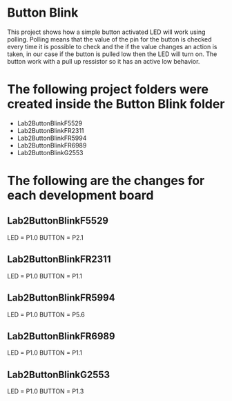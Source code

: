 # Button Blink
This project shows how a simple button activated LED will work using polling. Polling means that the value of the pin for the button is checked every time it is possible to check and the if the value changes an action is taken, in our case if the button is pulled low then the LED will turn on. The button work with a pull up ressistor so it has an active low behavior.

# The following project folders were created inside the Button Blink folder
* Lab2ButtonBlinkF5529
* Lab2ButtonBlinkFR2311
* Lab2ButtonBlinkFR5994
* Lab2ButtonBlinkFR6989
* Lab2ButtonBlinkG2553

# The following are the changes for each development board
## Lab2ButtonBlinkF5529
LED = P1.0
BUTTON = P2.1
## Lab2ButtonBlinkFR2311
LED = P1.0
BUTTON = P1.1
## Lab2ButtonBlinkFR5994
LED = P1.0
BUTTON = P5.6
## Lab2ButtonBlinkFR6989
LED = P1.0
BUTTON = P1.1
## Lab2ButtonBlinkG2553
LED = P1.0
BUTTON = P1.3
